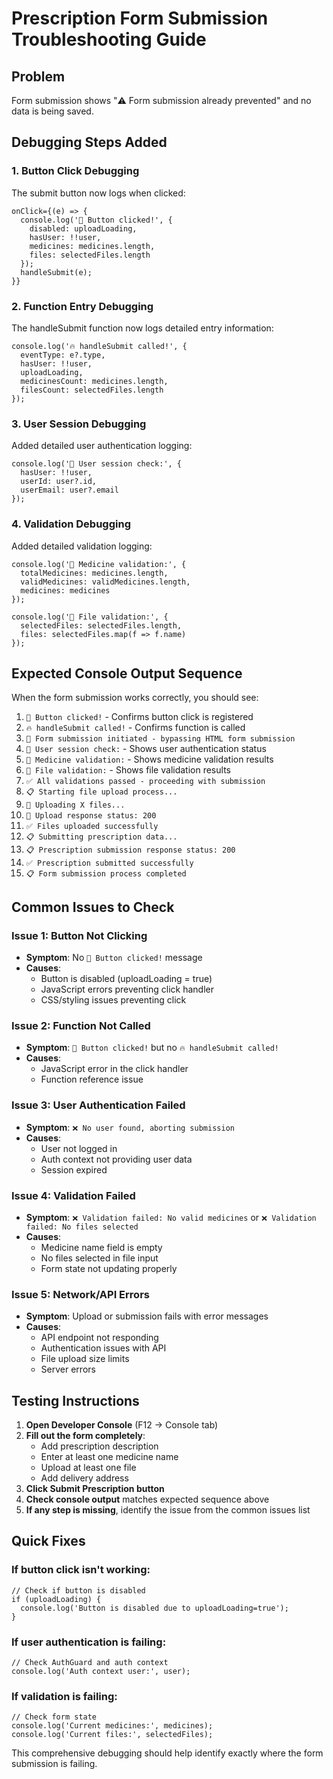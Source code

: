 # Prescription Form Submission Troubleshooting Guide

## Problem
Form submission shows "⚠️ Form submission already prevented" and no data is being saved.

## Debugging Steps Added

### 1. Button Click Debugging
The submit button now logs when clicked:
```tsx
onClick={(e) => {
  console.log('🔴 Button clicked!', { 
    disabled: uploadLoading, 
    hasUser: !!user,
    medicines: medicines.length,
    files: selectedFiles.length 
  });
  handleSubmit(e);
}}
```

### 2. Function Entry Debugging
The handleSubmit function now logs detailed entry information:
```tsx
console.log('🔥 handleSubmit called!', { 
  eventType: e?.type, 
  hasUser: !!user, 
  uploadLoading, 
  medicinesCount: medicines.length,
  filesCount: selectedFiles.length 
});
```

### 3. User Session Debugging
Added detailed user authentication logging:
```tsx
console.log('👤 User session check:', { 
  hasUser: !!user, 
  userId: user?.id, 
  userEmail: user?.email 
});
```

### 4. Validation Debugging
Added detailed validation logging:
```tsx
console.log('📝 Medicine validation:', { 
  totalMedicines: medicines.length, 
  validMedicines: validMedicines.length,
  medicines: medicines 
});

console.log('📁 File validation:', { 
  selectedFiles: selectedFiles.length,
  files: selectedFiles.map(f => f.name) 
});
```

## Expected Console Output Sequence

When the form submission works correctly, you should see:

1. `🔴 Button clicked!` - Confirms button click is registered
2. `🔥 handleSubmit called!` - Confirms function is called
3. `🚀 Form submission initiated - bypassing HTML form submission`
4. `👤 User session check:` - Shows user authentication status
5. `📝 Medicine validation:` - Shows medicine validation results
6. `📁 File validation:` - Shows file validation results
7. `✅ All validations passed - proceeding with submission`
8. `📋 Starting file upload process...`
9. `📂 Uploading X files...`
10. `📂 Upload response status: 200`
11. `✅ Files uploaded successfully`
12. `📋 Submitting prescription data...`
13. `📋 Prescription submission response status: 200`
14. `✅ Prescription submitted successfully`
15. `📋 Form submission process completed`

## Common Issues to Check

### Issue 1: Button Not Clicking
- **Symptom**: No `🔴 Button clicked!` message
- **Causes**: 
  - Button is disabled (uploadLoading = true)
  - JavaScript errors preventing click handler
  - CSS/styling issues preventing click

### Issue 2: Function Not Called
- **Symptom**: `🔴 Button clicked!` but no `🔥 handleSubmit called!`
- **Causes**: 
  - JavaScript error in the click handler
  - Function reference issue

### Issue 3: User Authentication Failed
- **Symptom**: `❌ No user found, aborting submission`
- **Causes**: 
  - User not logged in
  - Auth context not providing user data
  - Session expired

### Issue 4: Validation Failed
- **Symptom**: `❌ Validation failed: No valid medicines` or `❌ Validation failed: No files selected`
- **Causes**: 
  - Medicine name field is empty
  - No files selected in file input
  - Form state not updating properly

### Issue 5: Network/API Errors
- **Symptom**: Upload or submission fails with error messages
- **Causes**: 
  - API endpoint not responding
  - Authentication issues with API
  - File upload size limits
  - Server errors

## Testing Instructions

1. **Open Developer Console** (F12 → Console tab)
2. **Fill out the form completely**:
   - Add prescription description
   - Enter at least one medicine name
   - Upload at least one file
   - Add delivery address
3. **Click Submit Prescription button**
4. **Check console output** matches expected sequence above
5. **If any step is missing**, identify the issue from the common issues list

## Quick Fixes

### If button click isn't working:
```tsx
// Check if button is disabled
if (uploadLoading) {
  console.log('Button is disabled due to uploadLoading=true');
}
```

### If user authentication is failing:
```tsx
// Check AuthGuard and auth context
console.log('Auth context user:', user);
```

### If validation is failing:
```tsx
// Check form state
console.log('Current medicines:', medicines);
console.log('Current files:', selectedFiles);
```

This comprehensive debugging should help identify exactly where the form submission is failing.
